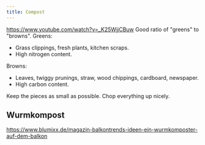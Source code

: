 ```yaml
---
title: Compost
---
```

https://www.youtube.com/watch?v=_K25WjjCBuw
Good ratio of "greens" to "browns".
Greens: 
- Grass clippings, fresh plants, kitchen scraps. 
- High nitrogen content. 

Browns:
- Leaves, twiggy prunings, straw, wood chippings, cardboard, newspaper. 
- High carbon content.

Keep the pieces as small as possible. Chop everything up nicely. 

## Wurmkompost
https://www.blumixx.de/magazin-balkontrends-ideen-ein-wurmkomposter-auf-dem-balkon

